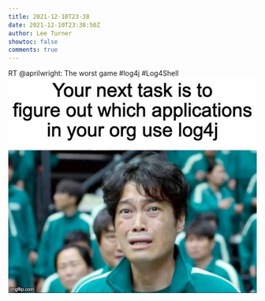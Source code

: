 ```yaml
---
title: 2021-12-10T23-38
date: 2021-12-10T23:38:50Z
author: Lee Turner
showtoc: false
comments: true
---
```


RT @aprilwright: The worst game #log4j #Log4Shell ![](/img/x//1469451571746549772-FGRRtkiWUAo3Hws.jpg)

